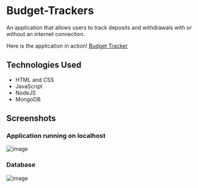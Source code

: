 # Budget-Trackers
An application that allows users to track deposits and withdrawals with or without an internet connection. 

Here is the application in action!
[Budget Tracker](https://salty-coast-61602.herokuapp.com)


## Technologies Used

- HTML and CSS
- JavaScript
- NodeJS
- MongoDB



## Screenshots

### Application running on localhost
![image](https://user-images.githubusercontent.com/60622571/85656738-19e8a400-b67f-11ea-98c8-a29425bb33e8.png)

### Database
![image](https://user-images.githubusercontent.com/60622571/86170447-2179d400-bae9-11ea-8d27-39160fc089de.png)